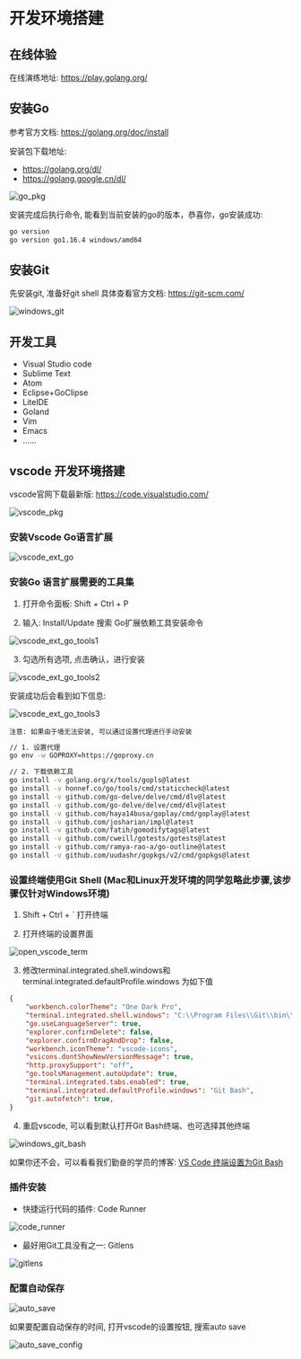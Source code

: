 # 开发环境搭建

## 在线体验

在线演练地址: https://play.golang.org/

## 安装Go

参考官方文档: https://golang.org/doc/install

安装包下载地址:
  + https://golang.org/dl/
  + https://golang.google.cn/dl/

![go_pkg](../../image/install_go_pkg.png)

安装完成后执行命令, 能看到当前安装的go的版本，恭喜你，go安装成功:
```sh
go version
go version go1.16.4 windows/amd64
```

## 安装Git
先安装git, 准备好git shell 具体查看官方文档: https://git-scm.com/

![windows_git](../../image/windows_git.png)

## 开发工具

+ Visual Studio code
+ Sublime Text
+ Atom
+ Eclipse+GoClipse
+ LiteIDE
+ Goland
+ Vim
+ Emacs
+ ……

## vscode 开发环境搭建

vscode官网下载最新版: https://code.visualstudio.com/

![vscode_pkg](../../image/vscode_install_pkg.png)

### 安装Vscode Go语言扩展

![vscode_ext_go](../../image/vscode_go_ext_install.png)


### 安装Go 语言扩展需要的工具集

1. 打开命令面板: Shift + Ctrl + P

2. 输入: Install/Update 搜索 Go扩展依赖工具安装命令

![vscode_ext_go_tools1](../../image/vscode_go_ext_tool_cmd.png)

3. 勾选所有选项, 点击确认，进行安装

![vscode_ext_go_tools2](../../image/vscode_go_ext_tool_confirm.png)

安装成功后会看到如下信息:

![vscode_ext_go_tools3](../../image/vscode_go_ext_tool_ok.png)

`注意: 如果由于墙无法安装, 可以通过设置代理进行手动安装`

```sh
// 1. 设置代理
go env -w GOPROXY=https://goproxy.cn

// 2. 下载依赖工具
go install -v golang.org/x/tools/gopls@latest
go install -v honnef.co/go/tools/cmd/staticcheck@latest
go install -v github.com/go-delve/delve/cmd/dlv@latest
go install -v github.com/go-delve/delve/cmd/dlv@latest
go install -v github.com/haya14busa/goplay/cmd/goplay@latest
go install -v github.com/josharian/impl@latest
go install -v github.com/fatih/gomodifytags@latest
go install -v github.com/cweill/gotests/gotests@latest
go install -v github.com/ramya-rao-a/go-outline@latest
go install -v github.com/uudashr/gopkgs/v2/cmd/gopkgs@latest
```

### 设置终端使用Git Shell (Mac和Linux开发环境的同学忽略此步骤,该步骤仅针对Windows环境)

1. Shift + Ctrl + ` 打开终端

2. 打开终端的设置界面

![open_vscode_term](../../image/vscode_term_git1.png)

3. 修改terminal.integrated.shell.windows和terminal.integrated.defaultProfile.windows 为如下值
```json
{
    "workbench.colorTheme": "One Dark Pro",
    "terminal.integrated.shell.windows": "C:\\Program Files\\Git\\bin\\bash.exe",
    "go.useLanguageServer": true,
    "explorer.confirmDelete": false,
    "explorer.confirmDragAndDrop": false,
    "workbench.iconTheme": "vscode-icons",
    "vsicons.dontShowNewVersionMessage": true,
    "http.proxySupport": "off",
    "go.toolsManagement.autoUpdate": true,
    "terminal.integrated.tabs.enabled": true,
    "terminal.integrated.defaultProfile.windows": "Git Bash",
    "git.autofetch": true,
}
```

4. 重启vscode, 可以看到默认打开Git Bash终端、也可选择其他终端

![windows_git_bash](../../image/vscode_git2.png)


如果你还不会，可以看看我们勤奋的学员的博客: [VS Code 终端设置为Git Bash](https://www.cnblogs.com/remixnameless/p/14826532.html?tdsourcetag=s_pcqq_aiomsg)

### 插件安装

+ 快捷运行代码的插件: Code Runner

![code_runner](../../image/vscode_code_runner.png)


+ 最好用Git工具没有之一: Gitlens

![gitlens](../../image/vscode_gitlens.png)

### 配置自动保存
![auto_save](../../image/vscode_auto_save.jpg)

如果要配置自动保存的时间, 打开vscode的设置按钮, 搜索auto save

![auto_save_config](../../image/auto_save_config.png)